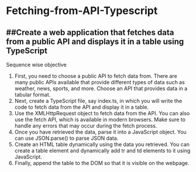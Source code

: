 # Fetching-from-API-Typescript
##Create a web application that fetches data from a public API and displays it in a table using TypeScript
------------------------------------------------------------------------------------------------------------

Sequence wise objective
1. First, you need to choose a public API to fetch data from. There are many
public APIs available that provide different types of data such as weather,
news, sports, and more. Choose an API that provides data in a tabular
format.
2. Next, create a TypeScript file, say index.ts, in which you will write the code
to fetch data from the API and display it in a table.
3. Use the XMLHttpRequest object to fetch data from the API. You can also
use the fetch API, which is available in modern browsers. Make sure to
handle any errors that may occur during the fetch process.
4. Once you have retrieved the data, parse it into a JavaScript object. You can
use JSON.parse() to parse JSON data.
5. Create an HTML table dynamically using the data you retrieved. You can
create a table element and dynamically add tr and td elements to it using
JavaScript.
6. Finally, append the table to the DOM so that it is visible on the webpage.
